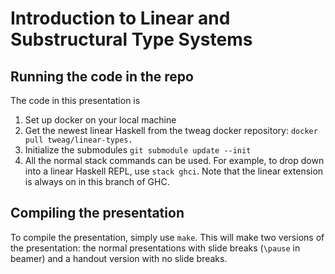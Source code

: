 Introduction to Linear and Substructural Type Systems
=====================================================


Running the code in the repo
----------------------------

The code in this presentation is 

1) Set up docker on your local machine
2) Get the newest linear Haskell from the tweag docker repository:
   `docker pull tweag/linear-types.`
3) Initialize the submodules `git submodule update --init`
4) All the normal stack commands can be used. For example, to drop
   down into a linear Haskell REPL, use `stack ghci`. Note that the linear
   extension is always on in this branch of GHC.


Compiling the presentation
--------------------------

To compile the presentation, simply use `make`. This will make two versions
of the presentation: the normal presentations with slide breaks (`\pause` in
beamer) and a handout version with no slide breaks.
